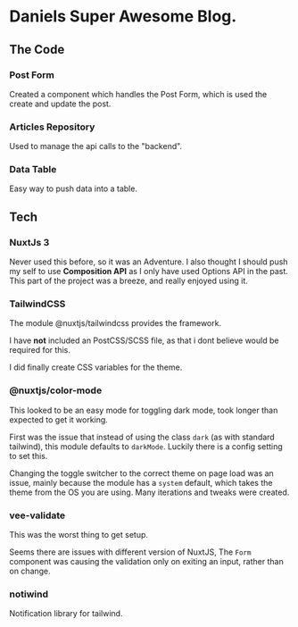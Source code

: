 # Daniels Super Awesome Blog.

## The Code

### Post Form

Created a component which handles the Post Form, which is used the create and update the post.

### Articles Repository

Used to manage the api calls to the "backend".

### Data Table

Easy way to push data into a table.

## Tech

### NuxtJs 3

Never used this before, so it was an Adventure.
I also thought I should push my self to use **Composition API** as I only have used Options API in the past.
This part of the project was a breeze, and really enjoyed using it.

### TailwindCSS

The module @nuxtjs/tailwindcss provides the framework.

I have **not** included an PostCSS/SCSS file, as that i dont believe would be required for this.

I did finally create CSS variables for the theme.

### @nuxtjs/color-mode

This looked to be an easy mode for toggling dark mode, took longer than expected to get it working.

First was the issue that instead of using the class `dark` (as with standard tailwind), this module defaults to `darkMode`. Luckily there is a config setting to set this.

Changing the toggle switcher to the correct theme on page load was an issue, mainly because the module has a `system` default, which takes the theme from the OS you are using. Many iterations and tweaks were created.

### vee-validate

This was the worst thing to get setup.

Seems there are issues with different version of NuxtJS, The `Form` component was causing the validation only on exiting an input, rather than on change.

### notiwind

Notification library for tailwind.
